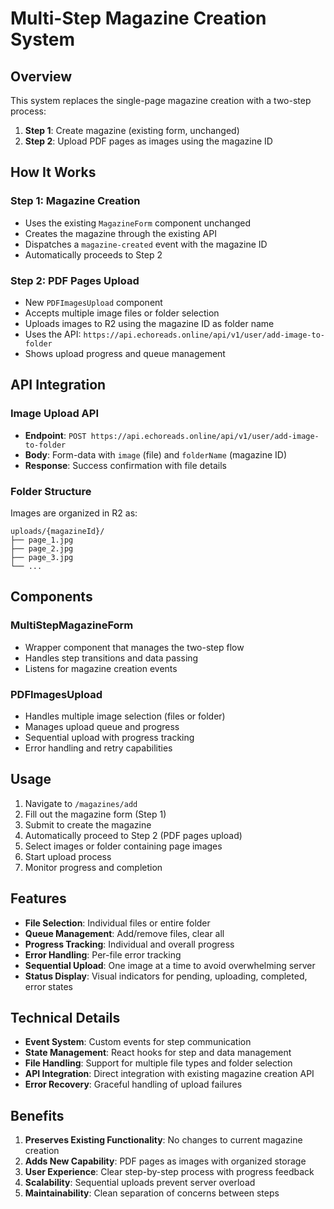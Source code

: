 # Multi-Step Magazine Creation System

## Overview
This system replaces the single-page magazine creation with a two-step process:
1. **Step 1**: Create magazine (existing form, unchanged)
2. **Step 2**: Upload PDF pages as images using the magazine ID

## How It Works

### Step 1: Magazine Creation
- Uses the existing `MagazineForm` component unchanged
- Creates the magazine through the existing API
- Dispatches a `magazine-created` event with the magazine ID
- Automatically proceeds to Step 2

### Step 2: PDF Pages Upload
- New `PDFImagesUpload` component
- Accepts multiple image files or folder selection
- Uploads images to R2 using the magazine ID as folder name
- Uses the API: `https://api.echoreads.online/api/v1/user/add-image-to-folder`
- Shows upload progress and queue management

## API Integration

### Image Upload API
- **Endpoint**: `POST https://api.echoreads.online/api/v1/user/add-image-to-folder`
- **Body**: Form-data with `image` (file) and `folderName` (magazine ID)
- **Response**: Success confirmation with file details

### Folder Structure
Images are organized in R2 as:
```
uploads/{magazineId}/
├── page_1.jpg
├── page_2.jpg
├── page_3.jpg
└── ...
```

## Components

### MultiStepMagazineForm
- Wrapper component that manages the two-step flow
- Handles step transitions and data passing
- Listens for magazine creation events

### PDFImagesUpload
- Handles multiple image selection (files or folder)
- Manages upload queue and progress
- Sequential upload with progress tracking
- Error handling and retry capabilities

## Usage

1. Navigate to `/magazines/add`
2. Fill out the magazine form (Step 1)
3. Submit to create the magazine
4. Automatically proceed to Step 2 (PDF pages upload)
5. Select images or folder containing page images
6. Start upload process
7. Monitor progress and completion

## Features

- **File Selection**: Individual files or entire folder
- **Queue Management**: Add/remove files, clear all
- **Progress Tracking**: Individual and overall progress
- **Error Handling**: Per-file error tracking
- **Sequential Upload**: One image at a time to avoid overwhelming server
- **Status Display**: Visual indicators for pending, uploading, completed, error states

## Technical Details

- **Event System**: Custom events for step communication
- **State Management**: React hooks for step and data management
- **File Handling**: Support for multiple file types and folder selection
- **API Integration**: Direct integration with existing magazine creation API
- **Error Recovery**: Graceful handling of upload failures

## Benefits

1. **Preserves Existing Functionality**: No changes to current magazine creation
2. **Adds New Capability**: PDF pages as images with organized storage
3. **User Experience**: Clear step-by-step process with progress feedback
4. **Scalability**: Sequential uploads prevent server overload
5. **Maintainability**: Clean separation of concerns between steps
